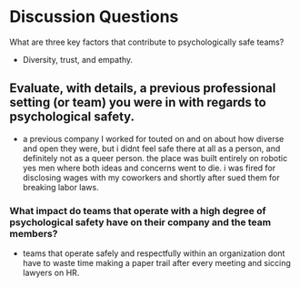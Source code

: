 # Discussion Questions

What are three key factors that contribute to psychologically safe teams?

- Diversity, trust, and empathy.

## Evaluate, with details, a previous professional setting (or team) you were in with regards to psychological safety.

- a previous company I worked for touted on and on about how diverse and open they were, but i didnt feel safe there at all as a person, and definitely not as a queer person. the place was built entirely on robotic yes men where both ideas and concerns went to die. i was fired for disclosing wages with my coworkers and shortly after sued them for breaking labor laws.

### What impact do teams that operate with a high degree of psychological safety have on their company and the team members?

- teams that operate safely and respectfully within an organization dont have to waste time making a paper trail after every meeting and siccing lawyers on HR.
